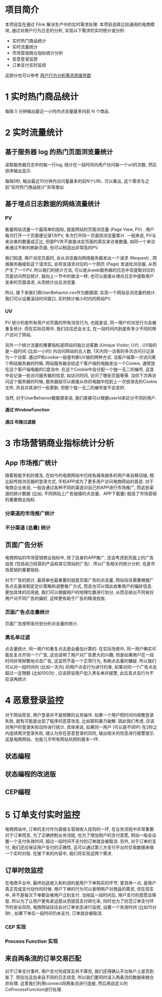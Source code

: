 # 项目简介

本项目旨在通过 Flink 解决生产中的实时需求处理. 本项目选择比较通用的电商模块, 通过对用户行为日志的分析, 实现以下需求的实时统计或分析:

- 实时热门商品统计
- 实时流量统计
- 市场营销商业指标统计分析
- 恶意登录监控
- 订单支付实时监控

这部分也可以参考 [用户行为分析需求思维导图](用户行为分析需求.xmind)

# 1 实时热门商品统计

每隔 5 分钟输出最近一小时内点击量最多的前 N 个商品.

# 2 实时流量统计

## 基于服务器 log 的热门页面浏览量统计

读取服务器日志中的每一行log, 统计在一段时间内用户访问每一个url的次数, 然后排序输出显示. 

每隔5秒, 输出最近10分钟内访问量最多的前N个URL. 可以看出, 这个需求与之前“实时热门商品统计”非常类似

## 基于埋点日志数据的网络流量统计

### PV

衡量网站流量一个最简单的指标, 就是网站的页面浏览量 (Page View, PV) . 用户每次打开一个页面便记录1次PV, 多次打开同一页面则浏览量累计. 一般来说, PV与来访者的数量成正比, 但是PV并不直接决定页面的真实来访者数量, 如同一个来访者通过不断的刷新页面, 也可以制造出非常高的PV. 

我们知道, 用户浏览页面时, 会从浏览器向网络服务器发出一个请求 (Request) , 网络服务器接到这个请求后, 会将该请求对应的一个网页 (Page) 发送给浏览器, 从而产生了一个PV. 所以我们的统计方法, 可以是从web服务器的日志中去提取对应的页面访问然后统计, 就向上一节中的做法一样; 也可以直接从埋点日志中提取用户发来的页面请求, 从而统计出总浏览量. 

所以, 接下来我们用UserBehavior.csv作为数据源, 实现一个网站总浏览量的统计. 我们可以设置滚动时间窗口, 实时统计每小时内的网站PV. 

### UV

PV 统计的是所有用户对页面的所有浏览行为, 也就是说, 同一用户的浏览行为会被重复统计. 而在实际应用中, 我们往往还会关注, 在一段时间内到底有多少不同的用户访问了网站. 

另外一个统计流量的重要指标是网站的独立访客数 (Unique Visitor, UV) . UV指的是一段时间 (比如一小时) 内访问网站的总人数, 1天内同一访客的多次访问只记录为一个访客. 通过IP和cookie一般是判断UV值的两种方式. 当客户端第一次访问某个网站服务器的时候, 网站服务器会给这个客户端的电脑发出一个Cookie, 通常放在这个客户端电脑的C盘当中. 在这个Cookie中会分配一个独一无二的编号, 这其中会记录一些访问服务器的信息, 如访问时间, 访问了哪些页面等等. 当你下次再访问这个服务器的时候, 服务器就可以直接从你的电脑中找到上一次放进去的Cookie文件, 并且对其进行一些更新, 但那个独一无二的编号是不会变的. 

当然, 对于UserBehavior数据源来说, 我们直接可以根据userId来区分不同的用户. 

#### 通过 WindowFunction

#### 通过 布隆过滤器

# 3 市场营销商业指标统计分析

## App 市场推广统计

随着智能手机的普及, 在如今的电商网站中已经有越来越多的用户来自移动端, 相比起传统浏览器的登录方式, 手机APP成为了更多用户访问电商网站的首选. 对于电商企业来说, 一般会通过各种不同的渠道对自己的APP进行市场推广, 而这些渠道的统计数据 (比如, 不同网站上广告链接的点击量、APP下载量) 就成了市场营销的重要商业指标.  

### 分渠道的市场推广统计

### 不分渠道 (总量) 统计

## 页面广告分析

电商网站的市场营销商业指标中, 除了自身的APP推广, 还会考虑到页面上的广告投放 (包括自己经营的产品和其它网站的广告) . 所以广告相关的统计分析, 也是市场营销的重要指标. 

对于广告的统计, 最简单也最重要的就是页面广告的点击量, 网站往往需要根据广告点击量来制定定价策略和调整推广方式, 而且也可以借此收集用户的偏好信息. 更加具体的应用是, 我们可以根据用户的地理位置进行划分, 从而总结出不同省份用户对不同广告的偏好, 这样更有助于广告的精准投放. 

### 页面广告点击量统计

页面广告按照省份划分的点击量的统计.

### 黑名单过滤

点击量统计, 同一用户的重复点击是会叠加计算的. 在实际场景中, 同一用户确实可能反复点开同一个广告, 这也说明了用户对广告更大的兴趣; 但是如果用户在一段时间非常频繁地点击广告, 这显然不是一个正常行为, 有刷点击量的嫌疑. 所以我们可以对一段时间内 (比如一天内) 的用户点击行为进行约束, 如果对同一个广告点击超过一定限额 (比如100次) , 应该把该用户加入黑名单并报警, 此后其点击行为不应该再统计. 

# 4 恶意登录监控

对于网站而言, 用户登录并不是频繁的业务操作. 如果一个用户短时间内频繁登录失败, 就有可能是出现了程序的恶意攻击, 比如密码暴力破解. 因此我们考虑, 应该对用户的登录失败动作进行统计, 具体来说, 如果同一用户 (可以是不同IP) 在2秒之内连续两次登录失败, 就认为存在恶意登录的风险, 输出相关的信息进行报警提示. 这是电商网站、也是几乎所有网站风控的基本一环. 

## 状态编程

## 状态编程的改进版

## CEP编程

# 5 订单支付实时监控

电商网站中, 订单的支付作为直接与营销收入挂钩的一环, 在业务流程中非常重要. 对于订单而言, 为了正确控制业务流程, 也为了增加用户的支付意愿, 网站一般会设置一个支付失效时间, 超过一段时间不支付的订单就会被取消. 另外, 对于订单的支付, 我们还应保证用户支付的正确性, 这可以通过第三方支付平台的交易数据来做一个实时对账. 在接下来的内容中, 我们将实现这两个需求. 

## 订单时效监控

在电商平台中, 最终创造收入和利润的是用户下单购买的环节; 更具体一点, 是用户真正完成支付动作的时候. 用户下单的行为可以表明用户对商品的需求, 但在现实中, 并不是每次下单都会被用户立刻支付. 当拖延一段时间后, 用户支付的意愿会降低. 所以为了让用户更有紧迫感从而提高支付转化率, 同时也为了防范订单支付环节的安全风险, 电商网站往往会对订单状态进行监控, 设置一个失效时间 (比如15分钟) , 如果下单后一段时间仍未支付, 订单就会被取消. 

### CEP 实现

### Process Function 实现

## 来自两条流的订单交易匹配

对于订单支付事件, 用户支付完成其实并不算完, 我们还得确认平台账户上是否到账了. 而往往这会来自不同的日志信息, 所以我们要同时读入两条流的数据来做合并处理. 这里我们利用connect将两条流进行连接, 然后用自定义的CoProcessFunction进行处理. 

